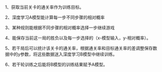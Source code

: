 1、获取当前关卡的通关率作为训练目标。

2、深度学习A模型能计算每一步不同步骤的相对概率

3、某种规则能根据不同步骤的相对概率选择一步继续游戏

4、能保存当前这一局的胜负以及每一步选择的（x-模型输入，y-相对概率）。

5、若干局后可以统计该关卡的通关率，根据通关率和目标通关率的差调整保存数据中的y参数，将这些数据送入深度学习B模型中继续训练。

6、若干轮训练之后能将B模型的训练结果赋予A模型。
